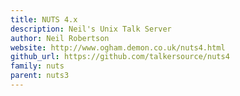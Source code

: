 ```yaml
---
title: NUTS 4.x
description: Neil's Unix Talk Server
author: Neil Robertson
website: http://www.ogham.demon.co.uk/nuts4.html
github_url: https://github.com/talkersource/nuts4
family: nuts
parent: nuts3
---
```

